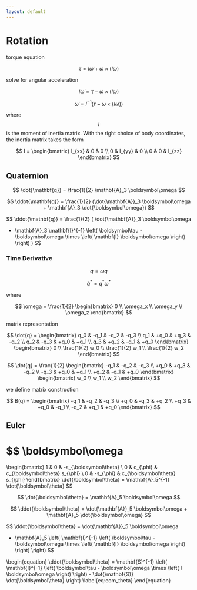 ```yaml
---
layout: default
---
```

# Rotation

torque equation

$$
\tau = I \dot{\omega} + \omega \times ( I \omega ) 
$$

solve for angular acceleration

$$
I \dot{\omega} = \tau - \omega \times ( I \omega )
$$

$$
\dot{\omega} = I^{-1} ( \tau - \omega \times ( I \omega ) )
$$

where $$I$$ is the moment of inertia matrix.
With the right choice of body coordinates, the inertia matrix takes the form

$$
I =
\begin{bmatrix}
I_{xx} & 0 & 0 \\
0 & I_{yy} & 0 \\
0 & 0 & I_{zz}
\end{bmatrix}
$$

## Quaternion

$$
\dot{\mathbf{q}} = \frac{1}{2} \mathbf{A}_3 \boldsymbol\omega
$$

$$
\ddot{\mathbf{q}} = \frac{1}{2} (\dot{\mathbf{A}}_3 \boldsymbol\omega + \mathbf{A}_3 \dot{\boldsymbol\omega})
$$

$$
\ddot{\mathbf{q}} = 
\frac{1}{2} ( \dot{\mathbf{A}}_3 \boldsymbol\omega
+ \mathbf{A}_3 \mathbf{I}^{-1} \left( \boldsymbol\tau - \boldsymbol\omega \times \left( \mathbf{I} \boldsymbol\omega \right) \right) )
$$

### Time Derivative

$$
\dot{q} = \omega q
$$

$$
\dot{q}^* = q^* \omega^*
$$

where

$$
\omega = \frac{1}{2}
\begin{bmatrix}
0 \\
\omega_x \\
\omega_y \\
\omega_z
\end{bmatrix}
$$

matrix representation

$$
\dot{q} =
\begin{bmatrix}
q_0 & -q_1 & -q_2 & -q_3 \\
q_1 & +q_0 & +q_3 & -q_2 \\
q_2 & -q_3 & +q_0 & +q_1 \\
q_3 & +q_2 & -q_1 & +q_0
\end{bmatrix}
\begin{bmatrix}
0 \\
\frac{1}{2} w_0 \\
\frac{1}{2} w_1 \\
\frac{1}{2} w_2
\end{bmatrix}
$$

$$
\dot{q} =
\frac{1}{2}
\begin{bmatrix}
-q_1 & -q_2 & -q_3 \\
+q_0 & +q_3 & -q_2 \\
-q_3 & +q_0 & +q_1 \\
+q_2 & -q_1 & +q_0
\end{bmatrix}
\begin{bmatrix}
w_0 \\
w_1 \\
w_2
\end{bmatrix}
$$

we define matrix construction

$$
B(q) =
\begin{bmatrix}
-q_1 & -q_2 & -q_3 \\
+q_0 & -q_3 & +q_2 \\
+q_3 & +q_0 & -q_1 \\
-q_2 & +q_1 & +q_0
\end{bmatrix}
$$

## Euler

$$
\boldsymbol\omega
=
\begin{bmatrix}
1 & 0		& -s_{\boldsymbol\theta} \\
0 & c_{\phi}	& c_{\boldsymbol\theta} s_{\phi} \\
0 & -s_{\phi}	& c_{\boldsymbol\theta} s_{\phi}
\end{bmatrix}
\dot{\boldsymbol\theta} 
= \mathbf{A}_5^{-1} \dot{\boldsymbol\theta}
$$

$$
\dot{\boldsymbol\theta} = \mathbf{A}_5 \boldsymbol\omega
$$

$$
\ddot{\boldsymbol\theta} = \dot{\mathbf{A}}_5 \boldsymbol\omega + \mathbf{A}_5 \dot{\boldsymbol\omega}
$$

$$
\ddot{\boldsymbol\theta}
= \dot{\mathbf{A}}_5 \boldsymbol\omega
+ \mathbf{A}_5 \left(
	\mathbf{I}^{-1} \left( \boldsymbol\tau - \boldsymbol\omega \times \left( \mathbf{I} \boldsymbol\omega \right) \right)
\right)
$$

\begin{equation}
\ddot{\boldsymbol\theta} =
\mathbf{S}^{-1} \left(
	\mathbf{I}^{-1} \left( \boldsymbol\tau - \boldsymbol\omega \times \left( I \boldsymbol\omega \right) \right)
	- \dot{\mathbf{S}} \dot{\boldsymbol\theta}
\right)
\label{eq:eom_theta}
\end{equation}

